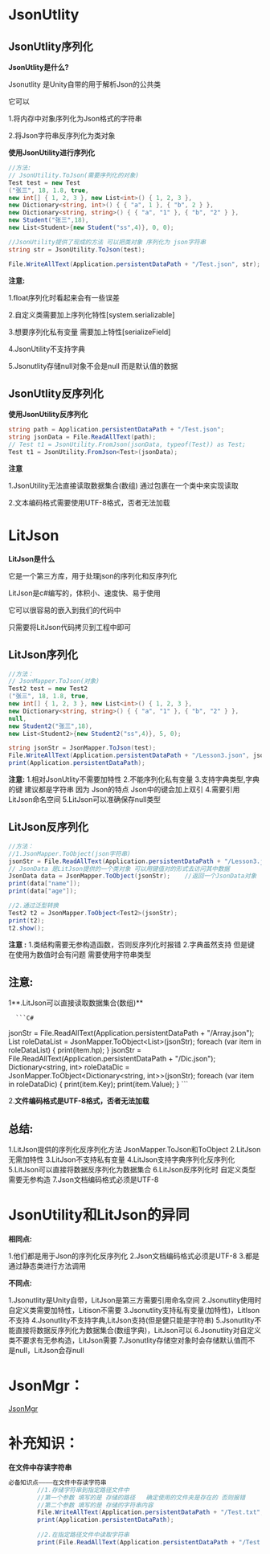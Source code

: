 # JsonUtlity

## JsonUtlity序列化

**JsonUtlity是什么?**

 Jsonutlity 是Unity自带的用于解析Json的公共类

它可以

1.将内存中对象序列化为Json格式的字符串

2.将Json字符串反序列化为类对象

**使用JsonUtility进行序列化**

```C#
//方法:
// JsonUtility.ToJson(需要序列化的对象)
Test test = new Test
("张三", 18, 1.8, true, 
new int[] { 1, 2, 3 }, new List<int>() { 1, 2, 3 }, 
new Dictionary<string, int>() { { "a", 1 }, { "b", 2 } }, 
new Dictionary<string, string>() { { "a", "1" }, { "b", "2" } }, 
new Student("张三",18), 
new List<Student>{new Student("ss",4)}, 0, 0);

//JsonUtility提供了现成的方法 可以把类对象 序列化为 json字符串
string str = JsonUtility.ToJson(test);

File.WriteAllText(Application.persistentDataPath + "/Test.json", str);
```

**注意:**

1.float序列化时看起来会有一些误差

2.自定义类需要加上序列化特性[system.serializable]

3.想要序列化私有变量 需要加上特性[serializeField]

4.JsonUtility不支持字典

5.Jsonutlity存储null对象不会是null 而是默认值的数据

##  JsonUtlity反序列化

**使用JsonUtility反序列化**

```C#
string path = Application.persistentDataPath + "/Test.json";
string jsonData = File.ReadAllText(path);
// Test t1 = JsonUtility.FromJson(jsonData, typeof(Test)) as Test;
Test t1 = JsonUtility.FromJson<Test>(jsonData);
```

**注意**

1.JsonUtility无法直接读取数据集合(数组)     通过包裹在一个类中来实现读取

2.文本编码格式需要使用UTF-8格式，否者无法加载



# LitJson

**LitJson是什么**

它是一个第三方库，用于处理json的序列化和反序列化

LitJson是c#编写的，体积小、速度快、易于使用

它可以很容易的嵌入到我们的代码中

只需要将LitJson代码拷贝到工程中即可

## LitJson序列化

```C#
//方法：
// JsonMapper.ToJson(对象)
Test2 test = new Test2
("张三", 18, 1.8, true, 
new int[] { 1, 2, 3 }, new List<int>() { 1, 2, 3 }, 
new Dictionary<string, string>() { { "a", "1" }, { "b", "2" } }, 
null, 
new Student2("张三",18), 
new List<Student2>{new Student2("ss",4)}, 5, 0);

string jsonStr = JsonMapper.ToJson(test);
File.WriteAllText(Application.persistentDataPath + "/Lesson3.json", jsonStr); 
print(Application.persistentDataPath); 


```

**注意:**
1.相对JsonUtlity不需要加特性
2.不能序列化私有变量
3.支持字典类型,字典的键 建议都是字符串 因为 Json的特点 Json中的键会加上双引
4.需要引用LitJson命名空间
5.LitJson可以准确保存null类型

## LitJson反序列化 

```C#
//方法：
//1.JsonMapper.ToObject(json字符串)
jsonStr = File.ReadAllText(Application.persistentDataPath + "/Lesson3.json");
// JsonData 是LitJson提供的一个类对象 可以用键值对的形式去访问其中数据
JsonData data = JsonMapper.ToObject(jsonStr);    //返回一个JsonData对象
print(data["name"]);
print(data["age"]);

//2.通过泛型转换
Test2 t2 = JsonMapper.ToObject<Test2>(jsonStr);
print(t2);
t2.show();

```

**注意 :**
1.类结构需要无参构造函数，否则反序列化时报错
2.字典虽然支持 但是键在使用为数值时会有问题 需要使用字符串类型

## 注意:

1**.LitJson可以直接读取数据集合(数组)** 

      ```C#
jsonStr = File.ReadAllText(Application.persistentDataPath + "/Array.json");
List<RoleData> roleDataList = JsonMapper.ToObject<List<RoleData>>(jsonStr);
foreach (var item in roleDataList)
{
    print(item.hp);
}
jsonStr = File.ReadAllText(Application.persistentDataPath + "/Dic.json");
Dictionary<string, int> roleDataDic = JsonMapper.ToObject<Dictionary<string, int>>(jsonStr);
foreach (var item in roleDataDic)
{
    print(item.Key);
    print(item.Value);
}
      ```

2.**文件编码格式是UTF-8格式，否者无法加载**

## 总结:

1.LitJson提供的序列化反序列化方法 JsonMapper.ToJson和ToObject
2.LitJson无需加特性
3.LitJson不支持私有变量
4.LitJson支持字典序列化反序列化
5.LitJson可以直接将数据反序列化为数据集合
6.LitJson反序列化时 自定义类型需要无参构造
7.Json文档编码格式必须是UTF-8

# JsonUtility和LitJson的异同 

**相同点:**

1.他们都是用于Json的序列化反序列化
2.Json文档编码格式必须是UTF-8
3.都是通过静态类进行方法调用

**不同点:**

1.Jsonutlity是Unity自带，LitJson是第三方需要引用命名空间
2.Jsonutlity使用时自定义类需要加特性，Litison不需要
3.Jsonutlity支持私有变量(加特性)，LitIson不支持
4.Jsonutlity不支持字典,LitJson支持(但是健只能是字符串)
5.Jsonutlity不能直接将数据反序列化为数据集合(数组字典)，LitJson可以
6.Jsonutlity对自定义类不要求有无参构造，LitJson需要
7.Jsonutlity存储空对象时会存储默认值而不是null，LitJson会存null

# JsonMgr：

[JsonMgr](./Code/JsonMgr.cs)

# 补充知识：

**在文件中存读字符串**

```C#
必备知识点————在文件中存读字符串
        //1.存储字符串到指定路径文件中
        //第一个参数 填写的是 存储的路径   确定使用的文件夹是存在的 否则报错
        //第二个参数 填写的是 存储的字符串内容
        File.WriteAllText(Application.persistentDataPath + "/Test.txt", "Hello World");
        print(Application.persistentDataPath);
        
        //2.在指定路径文件中读取字符串
        print(File.ReadAllText(Application.persistentDataPath + "/Test.txt"));
```


